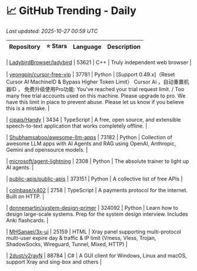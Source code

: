 # 📈 GitHub Trending - Daily

_Last updated: 2025-10-27 00:59 UTC_

| Repository | ⭐ Stars | Language | Description |
|------------|--------:|----------|-------------|

| [LadybirdBrowser/ladybird](https://github.com/LadybirdBrowser/ladybird) | 53621 | C++ | Truly independent web browser |

| [yeongpin/cursor-free-vip](https://github.com/yeongpin/cursor-free-vip) | 37781 | Python | [Support 0.49.x]（Reset Cursor AI MachineID & Bypass Higher Token Limit） Cursor Ai ，自动重置机器ID ， 免费升级使用Pro功能: You've reached your trial request limit. / Too many free trial accounts used on this machine. Please upgrade to pro. We have this limit in place to prevent abuse. Please let us know if you believe this is a mistake. |

| [cjpais/Handy](https://github.com/cjpais/Handy) | 3434 | TypeScript | A free, open source, and extensible speech-to-text application that works completely offline. |

| [Shubhamsaboo/awesome-llm-apps](https://github.com/Shubhamsaboo/awesome-llm-apps) | 73182 | Python | Collection of awesome LLM apps with AI Agents and RAG using OpenAI, Anthropic, Gemini and opensource models. |

| [microsoft/agent-lightning](https://github.com/microsoft/agent-lightning) | 2308 | Python | The absolute trainer to light up AI agents. |

| [public-apis/public-apis](https://github.com/public-apis/public-apis) | 373151 | Python | A collective list of free APIs |

| [coinbase/x402](https://github.com/coinbase/x402) | 2758 | TypeScript | A payments protocol for the internet. Built on HTTP. |

| [donnemartin/system-design-primer](https://github.com/donnemartin/system-design-primer) | 324092 | Python | Learn how to design large-scale systems. Prep for the system design interview. Includes Anki flashcards. |

| [MHSanaei/3x-ui](https://github.com/MHSanaei/3x-ui) | 25159 | HTML | Xray panel supporting multi-protocol multi-user expire day & traffic & IP limit (Vmess, Vless, Trojan, ShadowSocks, Wireguard, Tunnel, Mixed, HTTP) |

| [2dust/v2rayN](https://github.com/2dust/v2rayN) | 88784 | C# | A GUI client for Windows, Linux and macOS, support Xray and sing-box and others |
